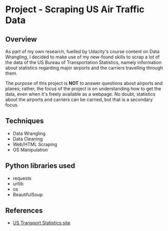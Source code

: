# Project - Scraping US Air Traffic Data

## Overview
As part of my own research, fuelled by Udacity's course content on Data Wrangling, 
I decided to make use of my new-found skills to scrap a lot of the data of the US Bureau 
of Transportation Statistics, namely information about statistics regarding major airports and the carriers 
travelling through them.  

The purpose of this project is **NOT** to answer questions about airports and planes; 
rather, the focus of the project is on understanding how to get the data, even when it's freely available as a webpage.
No doubt, statistics about the airports and carriers can be carried, but that is a secondary focus.

## Techniques
* Data Wrangling
* Data Cleaning
* Web/HTML Scraping
* OS Manipulation
 
## Python libraries used
* requests
* urllib
* os
* BeautifulSoup

## References
* <a href = "https://www.transtats.bts.gov/Data_Elements.aspx?Data=2"> US Transport Statistics site </a>
